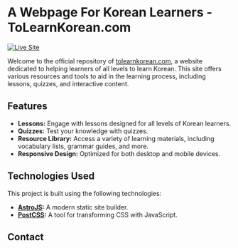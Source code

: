 # A Webpage For Korean Learners - ToLearnKorean.com

[![Live Site](https://img.shields.io/badge/Live%20Site-tolearnkorean.com-blue)](https://tolearnkorean.com/)

Welcome to the official repository of [tolearnkorean.com](https://tolearnkorean.com/), a website dedicated to helping learners of all levels to learn Korean. This site offers various resources and tools to aid in the learning process, including lessons, quizzes, and interactive content.

## Features

- **Lessons:** Engage with lessons designed for all levels of Korean learners.
- **Quizzes:** Test your knowledge with quizzes.
- **Resource Library:** Access a variety of learning materials, including vocabulary lists, grammar guides, and more.
- **Responsive Design:** Optimized for both desktop and mobile devices.

## Technologies Used

This project is built using the following technologies:

- **[AstroJS](https://astro.build/):** A modern static site builder.
- **[PostCSS](https://postcss.org/):** A tool for transforming CSS with JavaScript.

## Contact